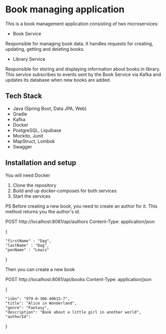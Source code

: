 # Book managing application
This is a book management application consisting of two microservices:

* Book Service

Responsible for managing book data. It handles requests for creating, updating, getting and deleting books.
* Library Service

Responsible for storing and displaying information about books in library. This service subscribes to events sent by the Book Service via Kafka and updates its database when new books are added.

## Tech Stack
* Java (Spring Boot, Data JPA, Web)
* Gradle
* Kafka
* Docker
* PostgreSQL, Liquibase
* Mockito, Junit
* MapStruct, Lombok
* Swagger

## Installation and setup
You will need Docker

1. Clone the repository
2. Build and up docker-composes for both services
3. Start the services

PS
Before creating a new book, you need to create an author for it. This method returns you the author's id.


POST http://localhost:8081/api/authors
Content-Type: application/json


{

    "firstName" : "Dag",
    "lastName" : "Dag",
    "penName" : "Lewis"
}

Then you can create a new book


POST http://localhost:8081/api/books
Content-Type: application/json

{

    "isbn": "979-0-306-40615-7",
    "title": "Alice in Wonderland",
    "genre": "Fantasy",
    "description": "Book about a little girl in another world",
    "authorId":
}
